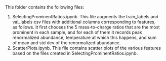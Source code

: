 This folder contains the following files:
1. SelectingProminentRatios.ipynb. This file augments the train_labels and val_labels csv files with additional columns corresponding to features, as follows. It first chooses the 5 mass-to-charge ratios that are the most prominent in each sample, and for each of them it records peak renormalized abundance, temperature at which this happens, and sum of mean and std dev of the renormalized abundance.
2. ScatterPlots.ipynb. This file contains scatter plots of the various features based on the files created in SelectingProminentRatios.ipynb.